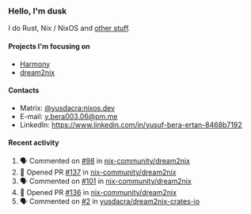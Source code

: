 ### Hello, I'm dusk

I do Rust, Nix / NixOS and [other stuff](https://yusdacra.gitlab.io/about).

#### Projects I'm focusing on

- [Harmony](https://harmonyapp.io)
- [dream2nix](https://github.com/nix-community/dream2nix)

#### Contacts

- Matrix: [@yusdacra:nixos.dev](https://matrix.to/#/@yusdacra:nixos.dev)
- E-mail: y.bera003.06@pm.me
- LinkedIn: https://www.linkedin.com/in/yusuf-bera-ertan-8468b7192

#### Recent activity

<!--START_SECTION:activity-->
1. 🗣 Commented on [#98](https://github.com/nix-community/dream2nix/issues/98) in [nix-community/dream2nix](https://github.com/nix-community/dream2nix)
2. 💪 Opened PR [#137](https://github.com/nix-community/dream2nix/pull/137) in [nix-community/dream2nix](https://github.com/nix-community/dream2nix)
3. 🗣 Commented on [#101](https://github.com/nix-community/dream2nix/issues/101) in [nix-community/dream2nix](https://github.com/nix-community/dream2nix)
4. 💪 Opened PR [#136](https://github.com/nix-community/dream2nix/pull/136) in [nix-community/dream2nix](https://github.com/nix-community/dream2nix)
5. 🗣 Commented on [#2](https://github.com/yusdacra/dream2nix-crates-io/issues/2) in [yusdacra/dream2nix-crates-io](https://github.com/yusdacra/dream2nix-crates-io)
<!--END_SECTION:activity-->
